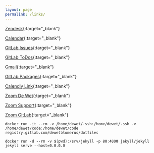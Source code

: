 ```yaml
---
layout: page
permalink: /links/
---
```

[Zendesk](https://gitlab.zendesk.com/agent/dashboard){:target="_blank"}

[Calendar](https://calendar.google.com/calendar/render?pli=1#main_7){:target="_blank"}

[GitLab Issues](https://gitlab.com/groups/gitlab-com/issues?scope=all&state=opened&utf8=%E2%9C%93&assignee_id=640106){:target="_blank"}

[GitLab ToDos](https://gitlab.com/dashboard/todos){:target="_blank"}

[Gmail](https://gmail.com){:target="_blank"}

[GitLab Packages](https://packages.gitlab.com/gitlab/gitlab-ee?filter=debs){:target="_blank"}

[Calendly Link](https://calendly.com/dewet/45){:target="_blank"}

[Zoom De Wet](https://gitlab.zoom.us/j/7755775577){:target="_blank"}

[Zoom Support](https://gitlab.zoom.us/j/410924151){:target="_blank"}

[Zoom GitLab](https://gitlab.zoom.us/j/719183216){:target="_blank"}

`docker run -it --rm -v /home/dewet/.ssh:/home/dewet/.ssh -v /home/dewet/code:/home/dewet/code registry.gitlab.com/dewetblomerus/dotfiles`

`docker run -d --rm -v $(pwd):/srv/jekyll -p 80:4000 jekyll/jekyll jekyll serve --host=0.0.0.0`
